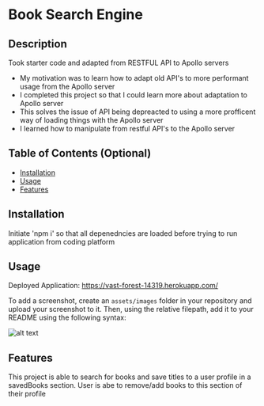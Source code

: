 # Book Search Engine

## Description

Took starter code and adapted from RESTFUL API to Apollo servers

- My motivation was to learn how to adapt old API's to more performant usage from the Apollo server
- I completed this project so that I could learn more about adaptation to Apollo server
- This solves the issue of API being depreacted to using a more profficent way of loading things with the Apollo server
- I learned how to manipulate from restful API's to the Apollo server

## Table of Contents (Optional)


- [Installation](#installation)
- [Usage](#usage)
- [Features](#features)

## Installation

Initiate 'npm i' so that all depenedncies are loaded before trying to run application from coding platform

## Usage

Deployed Application: https://vast-forest-14319.herokuapp.com/


To add a screenshot, create an `assets/images` folder in your repository and upload your screenshot to it. Then, using the relative filepath, add it to your README using the following syntax:


![alt text](assets/images/screenshot.png)

## Features

This project is able to search for books and save titles to a user profile in a savedBooks section. User is abe to remove/add books to this section of their profile
